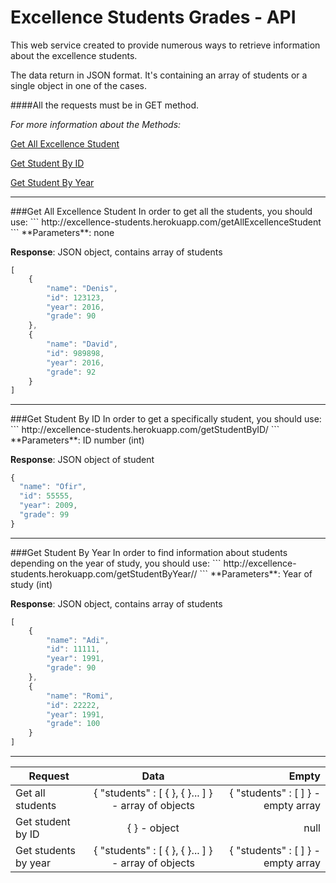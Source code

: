 # Excellence Students Grades - API

This web service created to provide numerous ways to retrieve information about the excellence students.

The data return in JSON format. It's containing an array of students or a single object in one of the cases.

####All the requests must be in GET method.

_For more information about the Methods:_

[Get All Excellence Student](#all)

[Get Student By ID](#byID)

[Get Student By Year](#byYear)


---
<a name="all">
###Get All Excellence Student
In order to get all the students, you should use:
```
http://excellence-students.herokuapp.com/getAllExcellenceStudent
```
**Parameters**: none

**Response**: JSON object, contains array of students
```javascript
[
    {
        "name": "Denis",
        "id": 123123,
        "year": 2016,
        "grade": 90
    },
    {
        "name": "David",
        "id": 989898,
        "year": 2016,
        "grade": 92
    }
]
```
---
<a name="byID">
###Get Student By ID
In order to get a specifically student, you should use:
```
http://excellence-students.herokuapp.com/getStudentByID/<ID_number>
```
**Parameters**: ID number (int)

**Response**: JSON object of student
```javascript
{
  "name": "Ofir",
  "id": 55555,
  "year": 2009,
  "grade": 99
}
```

---
<a name="byYear">
###Get Student By Year
In order to find information about students depending on the year of study, you should use:
```
http://excellence-students.herokuapp.com/getStudentByYear//<Year>
```
**Parameters**: Year of study (int)

**Response**: JSON object, contains array of students
```javascript
[
    {
        "name": "Adi",
        "id": 11111,
        "year": 1991,
        "grade": 90
    },
    {
        "name": "Romi",
        "id": 22222,
        "year": 1991,
        "grade": 100
    }
]
```

---


| Request       | Data          | Empty  |
| ------------- |:-------------:| -----:|
| Get all students| { "students" : [ { }, { }... ] } - array of objects  | { "students" : [ ] } - empty array |
| Get student by ID | { } - object      |  null |
| Get students by year | { "students" : [ { }, { }... ] } - array of objects       |    { "students" : [ ] } - empty array |
